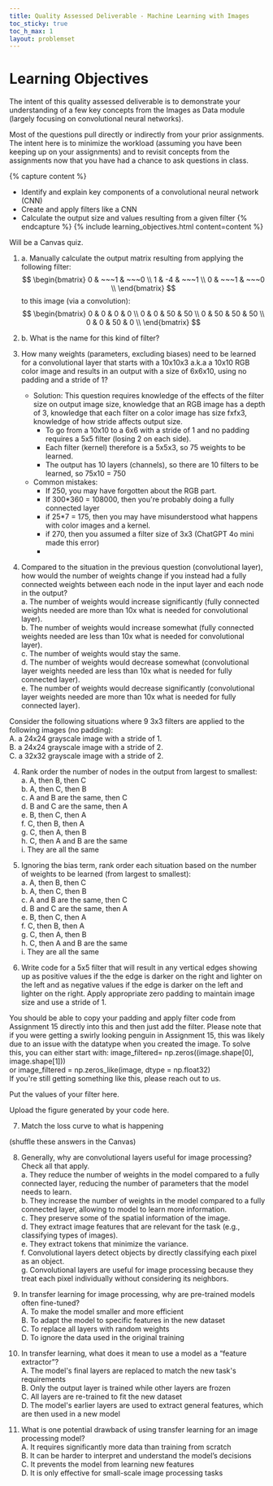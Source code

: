 ```yaml
---
title: Quality Assessed Deliverable - Machine Learning with Images
toc_sticky: true 
toc_h_max: 1
layout: problemset
---
```


# Learning Objectives

The intent of this quality assessed deliverable is to demonstrate your understanding of a few key concepts from the Images as Data module (largely focusing on convolutional neural networks).  

Most of the questions pull directly or indirectly from your prior assignments. The intent here is to minimize the workload (assuming you have been keeping up on your assignments) and to revisit concepts from the assignments now that you have had a chance to ask questions in class.

{% capture content %}
* Identify and explain key components of a convolutional neural network (CNN)
* Create and apply filters like a CNN
* Calculate the output size and values resulting from a given filter
{% endcapture %}
{% include learning_objectives.html content=content %}

Will be a Canvas quiz.

1. a. Manually calculate the output matrix resulting from applying the following filter:
$$ 
\begin{bmatrix}
0 & ~~~1 & ~~~0 \\  
1 & -4 & ~~~1 \\  
0 & ~~~1 & ~~~0 \\  
\end{bmatrix}
$$
to this image (via a convolution):
$$ 
\begin{bmatrix}
0 & 0 & 0 & 0 \\  
0 & 0 & 50 & 50 \\  
0 & 50 & 50 & 50 \\  
0 & 0 & 50 & 0 \\  
\end{bmatrix}
$$



1. b. What is the name for this kind of filter? 

2. How many weights (parameters, excluding biases) need to be learned for a convolutional layer that starts with a 10x10x3 a.k.a a 10x10 RGB color image and results in an output  with a size of 6x6x10, using no padding and a stride of 1?
    * Solution: This question requires knowledge of the effects of the filter size on output image size, knowledge that an RGB image has a depth of 3, knowledge that each filter on a color image has size fxfx3, knowledge of how stride affects output size.
        * To go from a 10x10 to a 6x6 with a stride of 1 and no padding requires a 5x5 filter (losing 2 on each side).
        * Each filter (kernel) therefore is a 5x5x3, so 75 weights to be learned.
        * The output has 10 layers (channels), so there are 10 filters to be learned, so 75x10 = 750
    * Common mistakes:
        * If 250, you may have forgotten about the RGB part.
        * If 300*360 = 108000, then you're probably doing a fully connected layer
        * if 25*7 = 175, then you may have misunderstood what happens with color images and a kernel.
        * if 270, then you assumed a filter size of 3x3 (ChatGPT 4o mini made this error)
        * 

3. Compared to the situation in the previous question (convolutional layer), how would the number of weights change if you instead had a fully connected weights between each node in the input layer and each node in the output?  
    a. The number of weights would increase significantly (fully connected weights needed are more than 10x what is needed for convolutional layer).  
    b. The number of weights would increase somewhat (fully connected weights needed are less than 10x what is needed for convolutional layer).  
    c. The number of weights would stay the same.  
    d. The number of weights would decrease somewhat (convolutional layer weights needed are less than 10x what is needed for fully connected layer).   
    e. The number of weights would decrease significantly (convolutional layer weights needed are more than 10x what is needed for fully connected layer).    

Consider the following situations where 9 3x3 filters are applied to the following images (no padding):  
A. a 24x24 grayscale image with a stride of 1.  
B. a 24x24 grayscale image with a stride of 2.  
C. a 32x32 grayscale image with a stride of 2.  

4. Rank order the number of nodes in the output from largest to smallest:  
a. A, then B, then C  
b. A, then C, then B  
c. A and B are the same, then C  
d. B and C are the same, then A  
e. B, then C, then A  
f. C, then B, then A  
g. C, then A, then B  
h. C, then A and B are the same  
i. They are all the same  

5. Ignoring the bias term, rank order each situation based on the number of weights to be learned (from largest to smallest):  
a. A, then B, then C  
b. A, then C, then B  
c. A and B are the same, then C  
d. B and C are the same, then A  
e. B, then C, then A  
f. C, then B, then A  
g. C, then A, then B  
h. C, then A and B are the same  
i. They are all the same  

6. Write code for a 5x5 filter that will result in any vertical edges showing up as positive values if the the edge is darker on the right and lighter on the left and as negative values if the edge is darker on the left and lighter on the right.  Apply appropriate zero padding to maintain image size and use a stride of 1.

You should be able to copy your padding and apply filter code from Assignment 15 directly into this and then just add the filter. 
Please note that if you were getting a swirly looking penguin in Assignment 15, this was likely due to an issue with the datatype when you created the image. To solve this, you can either start with:
image_filtered= np.zeros((image.shape[0], image.shape[1]))  
or 
image_filtered = np.zeros_like(image, dtype = np.float32)  
If you're still getting something like this, please reach out to us.


Put the values of your filter here.  


Upload the figure generated by your code here.   



7. Match the loss curve to what is happening 


(shuffle these answers in the Canvas)

8. Generally, why are convolutional layers useful for image processing? Check all that apply.  
    a. They reduce the number of weights in the model compared to a fully connected layer, reducing the number of parameters that the model needs to learn.  
    b. They increase the number of weights in the model compared to a fully connected layer, allowing to model to learn more information.  
    c. They preserve some of the spatial information of the image.  
    d. They extract image features that are relevant for the task (e.g., classifying types of images).  
    e. They extract tokens that minimize the variance.  
    f. Convolutional layers detect objects by directly classifying each pixel as an object.  
    g. Convolutional layers are useful for image processing because they treat each pixel individually without considering its neighbors.  



9. In transfer learning for image processing, why are pre-trained models often fine-tuned?   
A. To make the model smaller and more efficient  
B. To adapt the model to specific features in the new dataset  
C. To replace all layers with random weights  
D. To ignore the data used in the original training  

10. In transfer learning, what does it mean to use a model as a “feature extractor”?    
A. The model's final layers are replaced to match the new task's requirements  
B. Only the output layer is trained while other layers are frozen  
C. All layers are re-trained to fit the new dataset  
D. The model's earlier layers are used to extract general features, which are then used in a new model  

11. What is one potential drawback of using transfer learning for an image processing model?  
A. It requires significantly more data than training from scratch  
B. It can be harder to interpret and understand the model’s decisions  
C. It prevents the model from learning new features  
D. It is only effective for small-scale image processing tasks  
